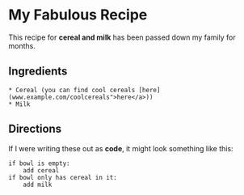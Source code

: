 
# My Fabulous Recipe

This recipe for **cereal and milk** has been passed down my family for months.

## Ingredients

    * Cereal (you can find cool cereals [here](www.example.com/coolcereals">here</a>))
    * Milk


## Directions

If I were writing these out as __code__, it might look something like this:

```
if bowl is empty:
    add cereal
if bowl only has cereal in it:
    add milk
```
